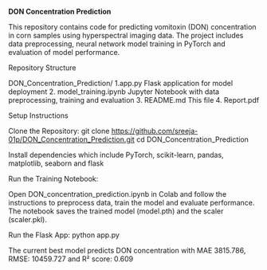 **DON Concentration Prediction**

This repository contains code for predicting vomitoxin (DON) concentration in corn samples using hyperspectral imaging data. The project includes data preprocessing, neural network model training in PyTorch and evaluation of model performance.

Repository Structure

DON_Concentration_Prediction/
1.app.py                Flask application for model deployment
2. model_training.ipynb  Jupyter Notebook with data preprocessing, training and evaluation
3. README.md             This file
4. Report.pdf

Setup Instructions

Clone the Repository:
git clone https://github.com/sreeja-01p/DON_Concentration_Prediction.git
cd DON_Concentration_Prediction

Install dependencies which include PyTorch, scikit-learn, pandas, matplotlib, seaborn and flask

Run the Training Notebook:

Open DON_concentration_prediction.ipynb in Colab and follow the instructions to preprocess data, train the model and evaluate performance.
The notebook saves the trained model (model.pth) and the scaler (scaler.pkl).

Run the Flask App:
python app.py

The current best model predicts DON concentration with MAE 3815.786, RMSE: 10459.727 and R² score: 0.609
